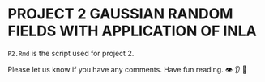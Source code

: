 # PROJECT 2 GAUSSIAN RANDOM FIELDS WITH APPLICATION OF INLA

`P2.Rmd` is the script used for project 2.


Please let us know if you have any comments.
Have fun reading.
:eye: :ear: :see_no_evil: